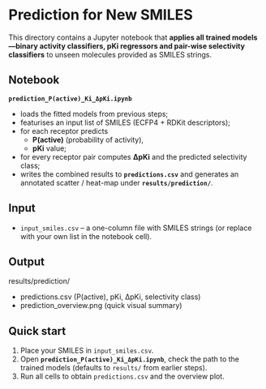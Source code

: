 Prediction for New SMILES
===================================

This directory contains a Jupyter notebook that **applies all trained
models—binary activity classifiers, pKi regressors and pair-wise
selectivity classifiers** to unseen molecules provided as SMILES strings.

Notebook
--------

**`prediction_P(active)_Ki_ΔpKi.ipynb`**  
* loads the fitted models from previous steps;  
* featurises an input list of SMILES (ECFP4 + RDKit descriptors);  
* for each receptor predicts  
  * **P(active)** (probability of activity),  
  * **pKi** value;  
* for every receptor pair computes **ΔpKi** and the predicted
  selectivity class;  
* writes the combined results to **`predictions.csv`** and generates an
  annotated scatter / heat-map under **`results/prediction/`**.

Input
-----

* `input_smiles.csv` – a one-column file with SMILES strings
  (or replace with your own list in the notebook cell).

Output
------

results/prediction/
* predictions.csv (P(active), pKi, ΔpKi, selectivity class)
*  prediction_overview.png (quick visual summary)

Quick start
-----------

1. Place your SMILES in `input_smiles.csv`.  
2. Open **`prediction_P(active)_Ki_ΔpKi.ipynb`**, check the path to the
   trained models (defaults to `results/` from earlier steps).  
3. Run all cells to obtain `predictions.csv` and the overview plot.
